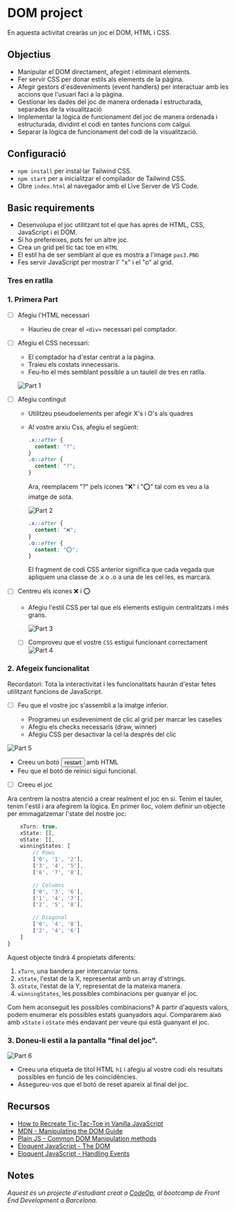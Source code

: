 # DOM project

En aquesta activitat crearàs un joc el DOM, HTML i CSS.

## Objectius

- Manipular el DOM directament, afegint i eliminant elements.
- Fer servir CSS per donar estils als elements de la pàgina.
- Afegir gestors d'esdeveniments (event handlers) per interactuar amb les accions que l'usuari faci a la pàgina.
- Gestionar les dades del joc de manera ordenada i estructurada, separades de la visualització
- Implementar la lògica de funcionament del joc de manera ordenada i estructurada, dividint el codi en tantes funcions com calgui.
- Separar la lògica de funcionament del codi de la visualització.

## Configuració

- `npm install` per instal·lar Tailwind CSS.
- `npm start` per a inicialitzar el compilador de Tailwind CSS.
- Obre `index.html` al navegador amb el Live Server de VS Code.

## Basic requirements

- Desenvolupa el joc utilitzant tot el que has après de HTML, CSS, JavaScript i el DOM.
- Si ho prefereixes, pots fer un altre joc.
- Crea un grid pel tic tac toe en `HTML`
- El estil ha de ser semblant al que es mostra a l'image `pas3.PNG`
- Fes servir JavaScript per mostrar l' "x" i el "o" al grid.

### Tres en ratlla

### 1. Primera Part

- [ ] Afegiu l'HTML necessari

  - Haurieu de crear el `<div>` necessari pel comptador.

- [ ] Afegiu el CSS necessari:

  - El comptador ha d'estar centrat a la pàgina.
  - Traieu els costats innecessaris. 
  - Feu-ho el més semblant possible a un taulell de tres en ratlla.

  ![Part 1](suport/pas1.png)

- [ ] Afegiu contingut

  - Utilitzeu pseudoelements per afegir X's i O's als quadres
  - Al vostre arxiu Css, afegiu el següent:

    ```css
    .x::after {
      content: "?";
    }
    .o::after {
      content: "?";
    }
    ```

    Ara, reemplacem "?" pels icones "❌" i "⭕" tal com es veu a la imatge de sota.


    ![Part 2](suport/pas2.png)

    ```css
    .x::after {
      content: "❌";
    }
    .o::after {
      content: "⭕";
    }
    ```

    El fragment de codi CSS anterior significa que cada vegada que apliquem una classe de .x o .o a una de les cel·les, es marcarà.
    
    
- [ ] Centreu els icones ❌ i ⭕

  - Afegiu l'estil CSS per tal que els elements estiguin centralitzats i més grans.

    ![Part 3](suport/pas3.PNG)

  - [ ] Comproveu que el vostre `CSS` estigui funcionant correctament
        ![Part 4](https://allma.si/blog/wp-content/uploads/2021/12/applying-classes-to-cells.gif)

### 2. Afegeix funcionalitat

Recordatori: Tota la interactivitat i les funcionalitats haurán d'estar fetes utilitzant funcions de JavaScript.

- [ ] Feu que el vostre joc s'assembli a la imatge inferior.

  - Programeu un esdeveniment de clic al grid per marcar les caselles
  - Afegiu els checks necessaris (draw, winner)
  - Afegiu CSS per desactivar la cel·la després del clic

![Part 5](https://allma.si/blog/wp-content/uploads/2021/12/markers-with-styles.gif)

- Creeu un botó <button>restart</button> amb HTML
- Feu que el botó de reinici sigui funcional.

- [ ] Creeu el joc

 Ara centrem la nostra atenció a crear realment el joc en si. Tenim el tauler, tenim l'estil i ara afegirem la lògica. En primer lloc, volem definir un objecte per emmagatzemar l'state del nostre joc:

  ```js const game = {
      xTurn: true,
      xState: [],
      oState: [],
      winningStates: [
          // Rows
          ['0', '1', '2'],
          ['3', '4', '5'],
          ['6', '7', '8'],

          // Columns
          ['0', '3', '6'],
          ['1', '4', '7'],
          ['2', '5', '8'],

          // Diagonal
          ['0', '4', '8'],
          ['2', '4', '6']
      ]
  }
  ```

Aquest objecte tindrà 4 propietats diferents:

1. `xTurn`, una bandera per intercanviar torns.
2. `xState`, l'estat de la X, representat amb un array d'strings.
3. `oState`, l'estat de la Y, representat de la mateixa manera.
4. `winningStates`, les possibles combinacions per guanyar el joc.

Com hem aconseguit les possibles combinacions? A partir d'aquests valors, podem enumerar els possibles estats guanyadors aquí. Compararem això amb `xState` i `oState` més endavant per veure qui està guanyant el joc.

### 3. Doneu-li estil a la pantalla "final del joc".

![Part 6](https://allma.si/blog/wp-content/uploads/2021/12/playing-draw.gif)

- Creeu una etiqueta de titol HTML `h1` i afegiu al vostre codi els resultats possibles en funció de les coincidències.
- Assegureu-vos que el botó de reset apareix al final del joc.

## Recursos

- [How to Recreate Tic-Tac-Toe in Vanilla JavaScript](https://www.webtips.dev/tic-tac-toe-in-javascript)
- [MDN - Manipulating the DOM Guide](https://developer.mozilla.org/en-US/docs/Learn/JavaScript/Client-side_web_APIs/Manipulating_documents)
- [Plain JS - Common DOM Manipulation methods](https://plainjs.com/javascript/manipulation/)
- [Eloquent JavaScript - The DOM](https://eloquentjavascript.net/14_dom.html)
- [Eloquent JavaScript - Handling Events](https://eloquentjavascript.net/15_event.html)

## Notes

_Aquest és un projecte d'estudiant creat a [CodeOp](http://CodeOp.tech), al bootcamp de Front End Development a Barcelona._
